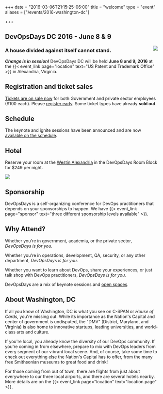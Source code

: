 +++
date = "2016-03-06T21:15:25-06:00"
title = "welcome"
type = "event"
aliases = ["/events/2016-washington-dc"]


+++


## DevOpsDays DC 2016 - June 8 &amp; 9

<img src="/events/2016-washington-dc/logo.png" style="float:right"/>

### A house divided against itself cannot stand.

**_Change is in session!_**
DevOpsDays DC will be held **June 8 and 9, 2016** at the {{< event_link page="location"
text="US Patent and Trademark Office" >}} in Alexandria, Virginia.

## Registration and ticket sales

[Tickets are on sale now](https://devopsdaysdc2016.busyconf.com/bookings/new)
for both Government and private sector employees ($100 each).  Please [register
early](https://devopsdaysdc2016.busyconf.com/bookings/new).  Some ticket types
have already **sold out**.

## Schedule

The keynote and ignite sessions have been announced and are now [available on
the schedule](http://devopsdaysdc2016.busyconf.com/schedule).

## Hotel

Reserve your room at the [Westin
Alexandria](https://www.starwoodmeeting.com/events/start.action?id=1604145506&key=15F5399A)
in the DevOpsDays Room Block for $249 per night.

<a href="https://www.starwoodmeeting.com/events/start.action?id=1604145506&key=15F5399A"><img src="/events/2016-washington-dc/wes1718ex.109692_lg.jpg"></a>

## Sponsorship

DevOpsDays is a self-organizing conference for DevOps practitioners that depends
on your sponsorships to happen.  We have {{< event_link page="sponsor"
text="three different sponsorship levels available" >}}.

## Why Attend?

Whether you're in government, academia, or the private sector, _DevOpsDays is
for you._

Whether you're in operations, development, QA, security, or any other
department, _DevOpsDays is for you._

Whether you want to learn about DevOps, share your experiences, or just talk
shop with DevOps practitioners, _DevOpsDays is for you._

DevOpsDays are a mix of keynote sessions and [open
spaces](http://en.wikipedia.org/wiki/Open_Space_Technology).

## About Washington, DC

If all you know of Washington, DC is what you see on C-SPAN or _House of Cards_,
you're missing out. While its importance as the Nation's Capital and center of
government is undisputed, the "DMV" (District, Maryland, and Virginia) is also
home to innovative startups, leading universities, and world-class arts and
culture.

If you're local, you already know the diversity of our DevOps community. If
you're coming in from elsewhere, prepare to mix with DevOps leaders from every
segment of our vibrant local scene. And, of course, take some time to check out
everything else the Nation's Capital has to offer, from the many free
Smithsonian museums to great food and drink!

For those coming from out of town, there are flights from just about everywhere
to our three local airports, and there are several hotels nearby. More details
are on the {{< event_link page="location" text="location page" >}}.
